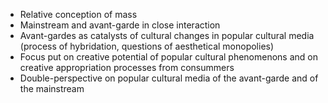 -	Relative conception of mass
-	Mainstream and avant-garde in close interaction
-	Avant-gardes as catalysts of cultural changes in popular cultural media (process of hybridation, questions of aesthetical monopolies)
-	Focus put on creative potential of popular cultural phenomenons and on creative appropriation processes from consummers
-	Double-perspective on popular cultural media of the avant-garde and of the mainstream
